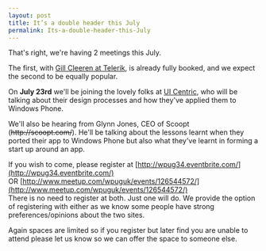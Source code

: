 ```yaml
---
layout: post
title: It’s a double header this July
permalink: Its-a-double-header-this-July
---
```


That's right, we're having 2 meetings this July.

The first, with [Gill Cleeren at Telerik](http://wpug.net/2013/06/25/a-special-meeting-at-telerik-in-july/), is already fully booked, and we expect the second to be equally popular.

On **July 23rd** we'll be joining the lovely folks at [UI Centric](http://www.uicentric.com/), who will be talking about their design processes and how they've applied them to Windows Phone.

We'll also be hearing from Glynn Jones, CEO of Scoopt (~~http&#58;&#47;&#47;scoopt&period;com/~~). He'll be talking about the lessons learnt when they ported their app to Windows Phone but also what they've learnt in forming a start up around an app.

If you wish to come, please register at [http://wpug34.eventbrite.com/](http://wpug34.eventbrite.com/) OR [http://www.meetup.com/wpuguk/events/126544572/](http://www.meetup.com/wpuguk/events/126544572/)  
There is no need to register at both. Just one will do. We provide the option of registering with either as we know some people have strong preferences/opinions about the two sites.

Again spaces are limited so if you register but later find you are unable to attend please let us know so we can offer the space to someone else.
